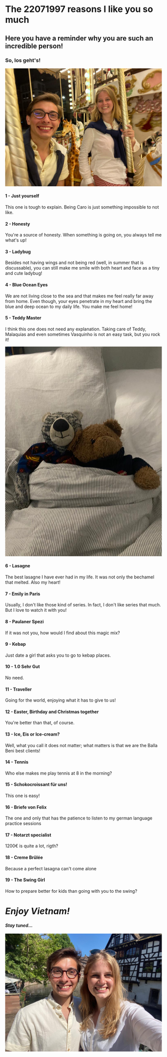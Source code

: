 # The 22071997 reasons I like you so much

## Here you have a reminder why you are such an incredible person!

### So, los geht's!

![Image](2.jpeg)

#### **1 - Just yourself**
This one is tough to explain. Being Caro is just something impossible to not like.

#### **2 - Honesty**
You're a source of honesty. When something is going on, you always tell me what's up!

#### **3 - Ladybug**
Besides not having wings and not being red (well, in summer that is discussable), you can still make me smile with both heart and face as a tiny and cute ladybug!

#### **4 - Blue Ocean Eyes**
We are not living close to the sea and that makes me feel really far away from home. Even though, your eyes penetrate in my heart and bring the blue and deep ocean to my daily life. You make me feel home! 

#### **5 - Teddy Master**
I think this one does not need any explanation. Taking care of Teddy, Malaquias and even sometimes Vasquinho is not an easy task, but you rock it!

![Image](6.jpg)

#### **6 - Lasagne**
The best lasagne I have ever had in my life. It was not only the bechamel that melted. Also my heart!

#### **7 - Emily in Paris**
Usually, I don't like those kind of series. In fact, I don't like series that much. But I love to watch it with you!

#### **8 - Paulaner Spezi**
If it was not you, how would I find about this magic mix?

#### **9 - Kebap**
Just date a girl that asks you to go to kebap places.

#### **10 - 1.0 Sehr Gut**
No need.

#### **11 - Traveller**
Going for the world, enjoying what it has to give to us!

#### **12 - Easter, Birthday and Christmas together**
You're better than that, of course.

#### **13 - Ice, Eis or Ice-cream?**
Well, what you call it does not matter; what matters is that we are the Balla Beni best clients!

#### **14 - Tennis**
Who else makes me play tennis at 8 in the morning?

#### **15 - Schokocroissant für uns!**
This one is easy!

#### **16 - Briefe von Felix**
The one and only that has the patience to listen to my german language practice sessions

#### **17 - Notarzt specialist**
1200€ is quite a lot, rigth?

#### **18 - Creme Brûlée**
Because a perfect lasagna can't come alone

#### **19 - The Swing Girl**
How to prepare better for kids than going with you to the swing?

# *Enjoy Vietnam!*
 
#### _Stay tuned..._

![Image](3.jpeg)

<!--- List

1. Numbered
2. List

**Bold** and _Italic_ and `Code` text

[Link](url) and ![Image](src)

For more details see [Basic writing and formatting syntax](https://docs.github.com/en/github/writing-on-github/getting-started-with-writing-and-formatting-on-github/basic-writing-and-formatting-syntax).-->

